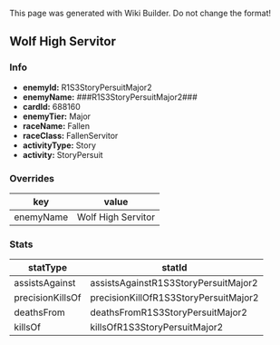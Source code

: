<span class="wiki-builder">This page was generated with Wiki Builder. Do not change the format!</span>

## Wolf High Servitor
### Info
* **enemyId:** R1S3StoryPersuitMajor2
* **enemyName:** ###R1S3StoryPersuitMajor2###
* **cardId:** 688160
* **enemyTier:** Major
* **raceName:** Fallen
* **raceClass:** FallenServitor
* **activityType:** Story
* **activity:** StoryPersuit

### Overrides
key | value
--- | -----
enemyName | Wolf High Servitor

### Stats
statType | statId
-------- | ------
assistsAgainst | assistsAgainstR1S3StoryPersuitMajor2
precisionKillsOf | precisionKillOfR1S3StoryPersuitMajor2
deathsFrom | deathsFromR1S3StoryPersuitMajor2
killsOf | killsOfR1S3StoryPersuitMajor2


